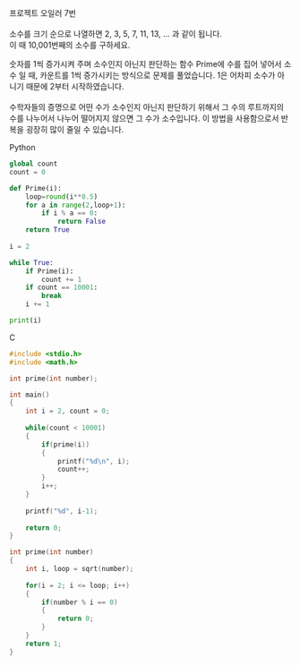프로젝트 오일러 7번
<br><br>
소수를 크기 순으로 나열하면 2, 3, 5, 7, 11, 13, ... 과 같이 됩니다.<br>
이 때 10,001번째의 소수를 구하세요.

숫자를 1씩 증가시켜 주며 소수인지 아닌지 판단하는 함수 Prime에 수를 집어 넣어서 소수 일 때, 카운트를 1씩 증가시키는 방식으로 문제를 풀었습니다. 1은 어차피 소수가 아니기 때문에 2부터 시작하였습니다.<br><br>
수학자들의 증명으로 어떤 수가 소수인지 아닌지 판단하기 위해서 그 수의 루트까지의 수를 나누어서 나누어 떨어지지 않으면 그 수가 소수입니다. 이 방법을 사용함으로서 반복을 굉장히 많이 줄일 수 있습니다.

Python
```python
global count
count = 0

def Prime(i):
	loop=round(i**0.5)
	for a in range(2,loop+1):
		if i % a == 0:
			return False
	return True
	
i = 2

while True:
	if Prime(i):
		count += 1
	if count == 10001:
		break
	i += 1

print(i)
```

C
```c
#include <stdio.h>
#include <math.h>

int prime(int number);

int main()
{
	int i = 2, count = 0;
	 
	while(count < 10001)
	{
		if(prime(i))
		{
			printf("%d\n", i);
			count++;
		}
		i++;	
	}
	
	printf("%d", i-1);
	
	return 0;
}

int prime(int number)
{
	int i, loop = sqrt(number);
	
	for(i = 2; i <= loop; i++)
	{
		if(number % i == 0)
		{
			return 0;
		}
	}
	return 1;
}
```
